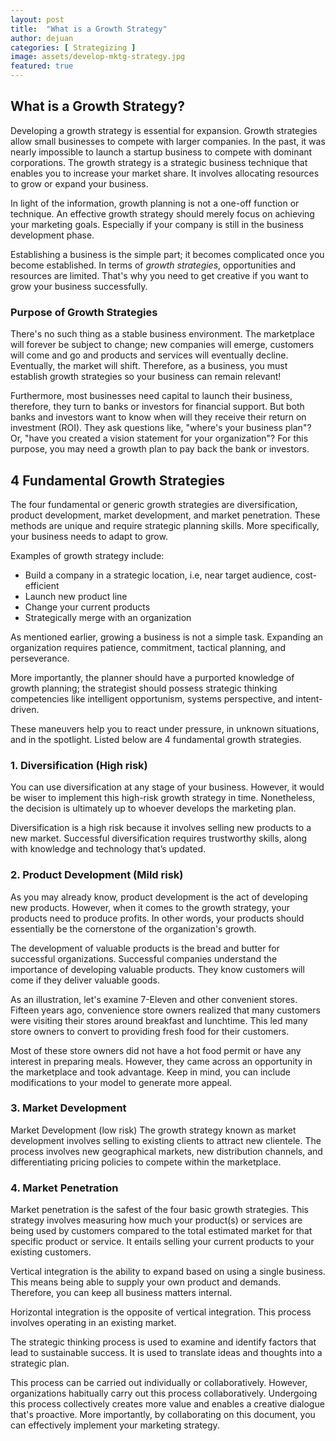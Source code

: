 ```yaml
---
layout: post
title:  "What is a Growth Strategy"
author: dejuan
categories: [ Strategizing ]
image: assets/develop-mktg-strategy.jpg
featured: true
---
```


## What is a Growth Strategy?

Developing a growth strategy is essential for expansion. Growth strategies allow small businesses to compete with larger companies. In the past, it was nearly impossible to launch a startup business to compete with dominant corporations. The growth strategy is a strategic business technique that enables you to increase your market share. It involves allocating resources to grow or expand your business.

In light of the information, growth planning is not a one-off function or technique. An effective growth strategy should merely focus on achieving your marketing goals. Especially if your company is still in the business development phase.

Establishing a business is the simple part; it becomes complicated once you become established. In terms of *growth strategies*, opportunities and resources are limited. That's why you need to get creative if you want to grow your business successfully.

### Purpose of Growth Strategies

There's no such thing as a stable business environment. The marketplace will forever be subject to change; new companies will emerge, customers will come and go and products and services will eventually decline. Eventually, the market will shift. Therefore, as a business, you must establish growth strategies so your business can remain relevant!

Furthermore, most businesses need capital to launch their business, therefore, they turn to banks or investors for financial support. But both banks and investors want to know when will they receive their return on investment (ROI). They ask questions like, "where's your business plan"? Or, "have you created a vision statement for your organization"? For this purpose, you may need a growth plan to pay back the bank or investors.

## 4 Fundamental Growth Strategies

The four fundamental or generic growth strategies are diversification, product development, market development, and market penetration. These methods are unique and require strategic planning skills. More specifically, your business needs to adapt to grow.

Examples of growth strategy include:

* Build a company in a strategic location, i.e, near target audience, cost-efficient
* Launch new product line
* Change your current products
* Strategically merge with an organization

As mentioned earlier, growing a business is not a simple task. Expanding an organization requires patience, commitment, tactical planning, and perseverance.

More importantly, the planner should have a purported knowledge of growth planning; the strategist should possess strategic thinking competencies like intelligent opportunism, systems perspective, and intent-driven.

These maneuvers help you to react under pressure, in unknown situations, and in the spotlight. Listed below are 4 fundamental growth strategies.

### 1. Diversification (High risk)

You can use diversification at any stage of your business. However, it would be wiser to implement this high-risk growth strategy in time. Nonetheless, the decision is ultimately up to whoever develops the marketing plan.

Diversification is a high risk because it involves selling new products to a new market. Successful diversification requires trustworthy skills, along with knowledge and technology that’s updated.

### 2. Product Development (Mild risk)

As you may already know, product development is the act of developing new products. However, when it comes to the growth strategy, your products need to produce profits. In other words, your products should essentially be the cornerstone of the organization's growth.

The development of valuable products is the bread and butter for successful organizations. Successful companies understand the importance of developing valuable products. They know customers will come if they deliver valuable goods.

As an illustration, let's examine 7-Eleven and other convenient stores. Fifteen years ago, convenience store owners realized that many customers were visiting their stores around breakfast and lunchtime. This led many store owners to convert to providing fresh food for their customers.

Most of these store owners did not have a hot food permit or have any interest in preparing meals. However, they came across an opportunity in the marketplace and took advantage. Keep in mind, you can include modifications to your model to generate more appeal.

### 3. Market Development

Market Development (low risk) The growth strategy known as market development involves selling to existing clients to attract new clientele. The process involves new geographical markets, new distribution channels, and differentiating pricing policies to compete within the marketplace.

### 4. Market Penetration

Market penetration is the safest of the four basic growth strategies. This strategy involves measuring how much your product(s) or services are being used by customers compared to the total estimated market for that specific product or service. It entails selling your current products to your existing customers.

Vertical integration is the ability to expand based on using a single business. This means being able to supply your own product and demands. Therefore, you can keep all business matters internal.

Horizontal integration is the opposite of vertical integration. This process involves operating in an existing market.

The strategic thinking process is used to examine and identify factors that lead to sustainable success. It is used to translate ideas and thoughts into a strategic plan.

This process can be carried out individually or collaboratively. However, organizations habitually carry out this process collaboratively. Undergoing this process collectively creates more value and enables a creative dialogue that's proactive. More importantly, by collaborating on this document, you can effectively implement your marketing strategy.
